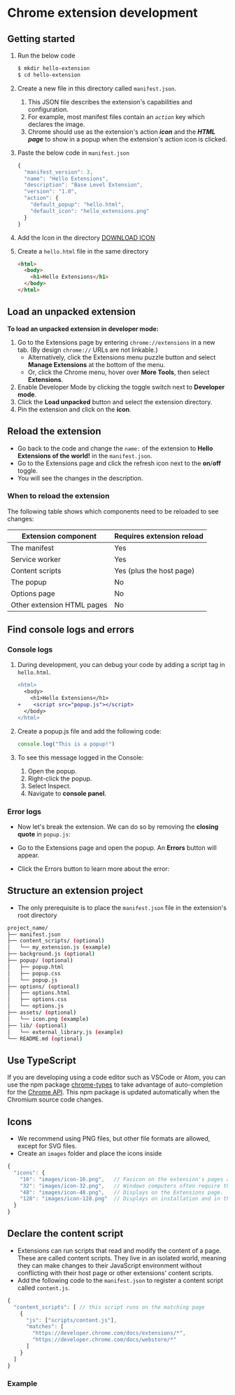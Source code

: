 # Chrome extension development

## Getting started

1. Run the below code
    ```bash
    $ mkdir hello-extension
    $ cd hello-extension
    ```
2. Create a new file in this directory called `manifest.json`. 
   1. This JSON file describes the extension's capabilities and configuration.
   2. For example, most manifest files contain an *`action`* key which declares the image.
   3. Chrome should use as the extension's action ***icon*** and the ***HTML page*** to show in a popup when the extension's action icon is clicked.
3. Paste the below code in `manifest.json`

    ```js
    {
      "manifest_version": 3,
      "name": "Hello Extensions",
      "description": "Base Level Extension",
      "version": "1.0",
      "action": {
        "default_popup": "hello.html",
        "default_icon": "hello_extensions.png"
      }
    }
    ```
4. Add the Icon in the directory [DOWNLOAD ICON](https://storage.googleapis.com/web-dev-uploads/image/WlD8wC6g8khYWPJUsQceQkhXSlv1/gmKIT88Ha1z8VBMJFOOH.png)
5. Create a `hello.html` file in the same directory
    
    ```html
    <html>
      <body>
        <h1>Hello Extensions</h1>
      </body>
    </html>
    ```

## Load an unpacked extension
**To load an unpacked extension in developer mode:**
1. Go to the Extensions page by entering `chrome://extensions` in a new tab. (By design `chrome://` URLs are not linkable.)
   - Alternatively, click the Extensions menu puzzle button and select **Manage Extensions** at the bottom of the menu.
   - Or, click the Chrome menu, hover over **More Tools**, then select **Extensions**.
2. Enable Developer Mode by clicking the toggle switch next to **Developer mode**.
3. Click the **Load unpacked** button and select the extension directory.
4. Pin the extension and click on the **icon**.

## Reload the extension

- Go back to the code and change the `name:` of the extension to **Hello Extensions of the world!** in the `manifest.json`.
- Go to the Extensions page and click the refresh icon next to the **on**/**off** toggle.
- You will see the changes in the description.

### When to reload the extension

The following table shows which components need to be reloaded to see changes:


|Extension component | Requires extension reload |
|---|---|
| The manifest	| Yes |
| Service worker	| Yes |
| Content scripts	| Yes  (plus the host page) |
| The popup	| No |
| Options page	| No |
| Other extension HTML pages	| No |


## Find console logs and errors

### Console logs

1. During development, you can debug your code by adding a script tag in `hello.html`.
 
    ```diff
    <html>
      <body>
        <h1>Hello Extensions</h1>
    +    <script src="popup.js"></script>
      </body>
    </html>
    ```
2. Create a popup.js file and add the following code:
    
    ```js
    console.log("This is a popup!")
    ```
3. To see this message logged in the Console:

    1. Open the popup.
    2. Right-click the popup.
    3. Select Inspect.
    4. Navigate to **console panel**.

### Error logs

- Now let's break the extension. We can do so by removing the **closing quote** in `popup.js`:

- Go to the Extensions page and open the popup. An **Errors** button will appear.
- Click the Errors button to learn more about the error:

## Structure an extension project

- The only prerequisite is to place the `manifest.json` file in the extension's root directory

```bash
project_name/
├── manifest.json
├── content_scripts/ (optional)
│   └── my_extension.js (example)
├── background.js (optional)
├── popup/ (optional)
│   ├── popup.html
│   ├── popup.css
│   └── popup.js
├── options/ (optional)  
│   ├── options.html
│   ├── options.css
│   └── options.js
├── assets/ (optional)
│   └── icon.png (example)
├── lib/ (optional)
│   └── external_library.js (example)
└── README.md (optional)
```

## Use TypeScript

If you are developing using a code editor such as VSCode or Atom, you can use the npm package [chrome-types](https://www.npmjs.com/package/chrome-types) to take advantage of auto-completion for the [Chrome API](https://developer.chrome.com/docs/extensions/reference). This npm package is updated automatically when the Chromium source code changes.

## Icons

- We recommend using PNG files, but other file formats are allowed, except for SVG files.
- Create an `images` folder and place the icons inside

```js
{
  "icons": {
    "16": "images/icon-16.png",   // Favicon on the extension's pages and context menu.
    "32": "images/icon-32.png",   // Windows computers often require this size.
    "48": "images/icon-48.png",   // Displays on the Extensions page.
    "128": "images/icon-128.png"  // Displays on installation and in the Chrome Web Store.
  }
}
```


## Declare the content script

- Extensions can run scripts that read and modify the content of a page. These are called content scripts. They live in an isolated world, meaning they can make changes to their JavaScript environment without conflicting with their host page or other extensions' content scripts.
- Add the following code to the `manifest.json` to register a content script called `content.js`.

```js
{
  "content_scripts": [ // this script runs on the matching page
    {
      "js": ["scripts/content.js"],
      "matches": [
        "https://developer.chrome.com/docs/extensions/*",
        "https://developer.chrome.com/docs/webstore/*"
      ]
    }
  ]
}
```

### Example

```

